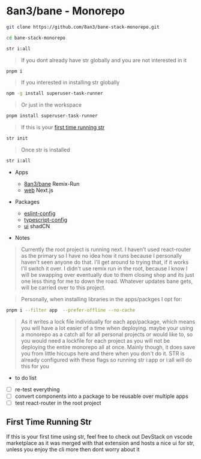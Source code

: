# 8an3/bane - Monorepo


```sh
git clone https://github.com/8an3/bane-stack-monorepo.git
```
```sh
cd bane-stack-monorepo
```
```sh
str i:all
```
>If you dont already have str globally and you are not interested in it

```sh
pnpm i
```
>If you interested in installing str globally
```sh
npm -g install superuser-task-runner
```
>Or just in the workspace
```sh
pnpm install superuser-task-runner
```
>If this is your [first time running str](#first-time-running-str) 
```sh
str init
```
>Once str is installed 
```sh
str i:all
```

- Apps
  - [8an3/bane](https://github.com/8an3/bane-stack-monorepo/blob/master/apps/app/README.md) Remix-Run 
  - [web](https://github.com/8an3/bane-stack-monorepo/blob/master/apps/web/README.md) Next.js

- Packages
  - [eslint-config](https://github.com/8an3/bane-stack-monorepo/blob/master/packages/eslint-config/README.md)
  - [typescript-config](https://github.com/8an3/bane-stack-monorepo/blob/master/packages/typescript-config/README.md)
  - [ui](https://github.com/8an3/bane-stack-monorepo/blob/master/packages/ui/README.md) shadCN 

- Notes
  
>Currently the root project is running next. I haven't used react-router as the primary so I have no idea how it runs because I personally haven't seen anyone do that. I'll get around to trying that, if it works I'll switch it over. I didn't use remix run in the root, because I know I will be swapping over eventually due to them closing shop and its just one less thing for me to down the road. Whatever updates bane gets, will be carried over to this project.
  
>Personally, when installing libraries in the apps/packges I opt for:

```sh
pnpm i --filter app  --prefer-offline --no-cache
```

>As it writes a lock file individually for each app/package, which means you will have a lot easier of a time when deploying. maybe your using a monorepo as a catch all for all personal projects or would like to, so you would need a lockfile for each project as you will not be deploying the entire monorepo all at once. Mainly though, it does save you from little hiccups here and there when you don't do it. STR is already configured with these flags so running str i:app or i:all will do this for you 

- to do list
- [ ] re-test everything
- [ ] convert components into a package to be reusable over multiple apps
- [ ] test react-router in the root project

## First Time Running Str

If this is your first time using str, feel free to check out DevStack on vscode marketplace as it was merged with that extension and hosts a nice ui for str, unless you enjoy the cli more then dont worry about it
